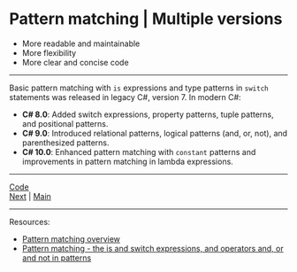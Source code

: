 # Pattern matching | Multiple versions

* More readable and maintainable
* More flexibility
* More clear and concise code

<hr>

Basic pattern matching with `is` expressions and type patterns in `switch` statements was released in legacy C#, version 7. In modern C#:

* **C# 8.0**: Added switch expressions, property patterns, tuple patterns, and positional patterns.
* **C# 9.0**: Introduced relational patterns, logical patterns (and, or, not), and parenthesized patterns.
* **C# 10.0**: Enhanced pattern matching with `constant` patterns and improvements in pattern matching in lambda expressions.

***
[Code](../Controllers/BooksController.cs)
<br>
[Next](init-only-setters.md) | [Main](main.md)
***
Resources:

* [Pattern matching overview](https://learn.microsoft.com/en-us/dotnet/csharp/fundamentals/functional/pattern-matching)
* [Pattern matching - the is and switch expressions, and operators and, or and not in patterns](https://learn.microsoft.com/en-us/dotnet/csharp/language-reference/operators/patterns)
